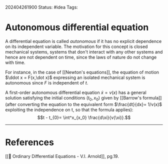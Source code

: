 202404261900
Status: #idea
Tags:

# Autonomous differential equation

A differential equation is called *autonomous* if it has no explicit dependence on its independent variable. The motivation for this concept is closed mechanical systems, systems that don't interact with any other systems and hence are not dependent on time, since the laws of nature do not change with time.

For instance, in the case of [[Newton's equations]], the equation of motion $\ddot x = F(x,\dot x)$ expressing an isolated mechanical system is autonomous since $F$ is independent of $t$.

A first-order autonomous differential equation $\dot x = v(x)$ has a general solution satisfying the initial conditions $(t_0,x_0)$ given by [[Barrow's formula]] (after converting the equation to the equivalent form $\frac{dt}{dx}= 1/v(x)$ exploiting the independence on t, so that the formula applies):
$$t - t_{0}= \int^x_{x_0} \frac{d\xi}{v(\xi)}.$$

___
# References
[[📕 Ordinary Differential Equations - V.I. Arnold]], pg.19.